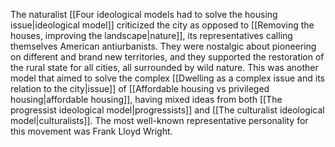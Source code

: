 ---
---

The naturalist [[Four ideological models had to solve the housing issue|ideological model]] criticized the city as opposed to [[Removing the houses, improving the landscape|nature]], its representatives calling themselves American antiurbanists. They were nostalgic about pioneering on different and brand new territories, and they supported the restoration of the rural state for all cities, all surrounded by wild nature. This was another model that aimed to solve the complex [[Dwelling as a complex issue and its relation to the city|issue]] of [[Affordable housing vs privileged housing|affordable housing]], having mixed ideas from both [[The progressist ideological model|progressists]] and [[The culturalist ideological model|culturalists]]. The most well-known representative personality for this movement was Frank Lloyd Wright.